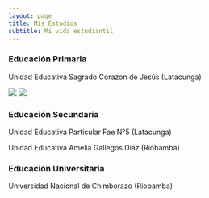 ```yaml
---
layout: page
title: Mis Estudios 
subtitle: Mi vida estudiantil   
---
```


### Educación Primaria
Unidad Educativa Sagrado Corazon de Jesús (Latacunga)

<img src="fotos.jpg">
<IMG SRC="fotos.jpg">



### Educación Secundaria
Unidad Educativa Particular Fae N°5 (Latacunga)


Unidad Educativa Amelia Gallegos Díaz (Riobamba)



### Educación Universitaria
Universidad Nacional de Chimborazo (Riobamba)



